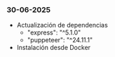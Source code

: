### 30-06-2025
- Actualización de dependencias
  - "express": "^5.1.0"
  - "puppeteer": "^24.11.1"
- Instalación desde Docker